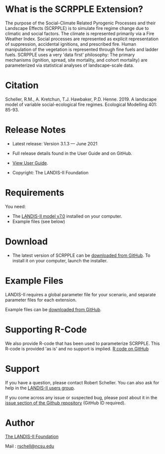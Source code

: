 # What is the SCRPPLE Extension?

The purpose of the Social-Climate Related Pyrogenic Processes and their Landscape Effects (SCRPPLE) is to simulate fire regime change due to climatic and social factors.  The climate is represented primarily via a Fire Weather Index.  Social processes are represented as explicit representation of suppression, accidental ignitions, and prescribed fire.  Human manipulation of the vegetation is represented through fine fuels and ladder fuels.  SCRPPLE uses a very 'data first' philosophy:  The primary mechanisms (ignition, spread, site mortality, and cohort mortality) are parameterized via statistical analyses of landscape-scale data.

# Citation

Scheller, R.M., A. Kretchun, T.J. Hawbaker, P.D. Henne. 2019. A landscape model of variable social-ecological fire regimes. Ecological Modelling 401: 85-93.

# Release Notes

- Latest release: Version 3.1.3 — June 2021

- Full release details found in the User Guide and on GitHub.
- [View User Guide](https://github.com/LANDIS-II-Foundation/Extension-SCRPPLE/blob/master/docs/LANDIS-II%20SCRAPPLE%20v3.1%20User%20Guide.pdf).

- Copyright: The LANDIS-II Foundation

# Requirements

You need:

- The [LANDIS-II model v7.0](http://www.landis-ii.org/install) installed on your computer.
- Example files (see below)

# Download

- The latest version of SCRPPLE can be [downloaded from GitHub](https://github.com/LANDIS-II-Foundation/Extension-SCRPPLE/blob/master/deploy/installer/LANDIS-II-V7%20SCRAPPLE%203.1.3-setup.exe). To install it on your computer, launch the installer.

# Example Files

LANDIS-II requires a global parameter file for your scenario, and separate parameter files for each extension.

Example files can be [downloaded from GitHub](https://downgit.github.io/#/home?url=https://github.com/LANDIS-II-Foundation/Extension-SCRPPLE/tree/master/Testing/Core7-SCRAPPLE3.1).

# Supporting R-Code

We also provide R-code that has been used to parameterize SCRPPLE.  This R-code is provided 'as is' and no support is implied.  [R code on GitHub](https://downgit.github.io/#/home?url=https://github.com/LANDIS-II-Foundation/Extension-SCRPPLE/tree/master/Supporting%20R%20Code)

# Support

If you have a question, please contact Robert Scheller. 
You can also ask for help in the [LANDIS-II users group](http://www.landis-ii.org/users).

If you come across any issue or suspected bug, please post about it in the [issue section of the Github repository](https://github.com/LANDIS-II-Foundation/Extension-SCRPPLE/issues) (GitHub ID required).

# Author

[The LANDIS-II Foundation](http://www.landis-ii.org)

Mail : rschell@ncsu.edu
